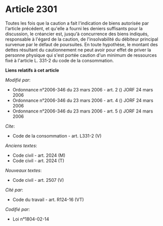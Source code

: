 # Article 2301

Toutes les fois que la caution a fait l'indication de biens autorisée par l'article précédent, et qu'elle a fourni les
deniers suffisants pour la discussion, le créancier est, jusqu'à concurrence des biens indiqués, responsable à l'égard de la
caution, de l'insolvabilité du débiteur principal survenue par le défaut de poursuites. En toute hypothèse, le montant des
dettes résultant du cautionnement ne peut avoir pour effet de priver la personne physique qui s'est portée caution d'un
minimum de ressources fixé à l'article L. 331-2 du code de la consommation.

**Liens relatifs à cet article**

_Modifié par_:

  - Ordonnance n°2006-346 du 23 mars 2006 - art. 2 () JORF 24 mars 2006
  - Ordonnance n°2006-346 du 23 mars 2006 - art. 4 () JORF 24 mars 2006
  - Ordonnance n°2006-346 du 23 mars 2006 - art. 5 () JORF 24 mars 2006

_Cite_:

  - Code de la consommation - art. L331-2 (V)

_Anciens textes_:

  - Code civil - art. 2024 (M)
  - Code civil - art. 2024 (T)

_Nouveaux textes_:

  - Code civil - art. 2507 (V)

_Cité par_:

  - Code du travail - art. R124-16 (VT)

_Codifié par_:

  - Loi n°1804-02-14
